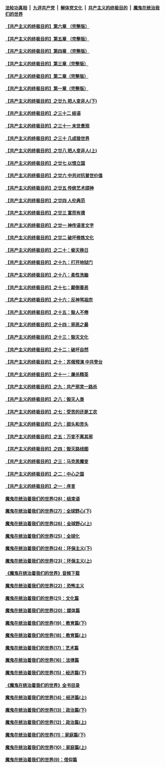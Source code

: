 

####  [法轮功真相](../../../../basic/blob/master/README.md?t=05151731) &nbsp;|&nbsp; [九评共产党](../../../../9ping.md/blob/master/README.md?t=05151731) &nbsp;|&nbsp; [解体党文化](../../../../jtdwh.md/blob/master/README.md?t=05151731)  &nbsp;|&nbsp; [共产主义的终极目的](../../../../gczydzjmd.md/blob/master/README.md?t=05151731) &nbsp;|&nbsp; [魔鬼在统治我们的世界](../../../../mgztzwmdsj.md/blob/master/README.md?t=05151731) 

#### [【共产主义的终极目的】第六章 （完整版）](../pages/nsc422/n11428913.md?t=05151731) 

#### [【共产主义的终极目的】第五章 （完整版）](../pages/nsc422/n11428912.md?t=05151731) 

#### [【共产主义的终极目的】第四章 （完整版）](../pages/nsc422/n11428907.md?t=05151731) 

#### [【共产主义的终极目的】第三章（完整版）](../pages/nsc422/n11428848.md?t=05151731) 

#### [【共产主义的终极目的】第二章（完整版）](../pages/nsc422/n11428831.md?t=05151731) 

#### [【共产主义的终极目的】第一章（完整版）](../pages/nsc422/n11417651.md?t=05151731) 

#### [【共产主义的终极目的】之廿九 把人变非人(下)](../pages/nsc422/n11344140.md?t=05151731) 

#### [【共产主义的终极目的】之三十二 结语](../pages/nsc422/n11360535.md?t=05151731) 

#### [【共产主义的终极目的】之三十一 末世景观](../pages/nsc422/n11351129.md?t=05151731) 

#### [【共产主义的终极目的】之三十 几成狼世界](../pages/nsc422/n11348280.md?t=05151731) 

#### [【共产主义的终极目的】之廿八 把人变非人(上)](../pages/nsc422/n11340492.md?t=05151731) 

#### [【共产主义的终极目的】之廿七 以恨立国](../pages/nsc422/n11336944.md?t=05151731) 

#### [【共产主义的终极目的】之廿六 中共对抗普世价值](../pages/nsc422/n11324785.md?t=05151731) 

#### [【共产主义的终极目的】之廿五 传统艺术颂神](../pages/nsc422/n11296396.md?t=05151731) 

#### [【共产主义的终极目的】之廿四 人伦典范](../pages/nsc422/n11296397.md?t=05151731) 

#### [【共产主义的终极目的】之廿三 富而有德](../pages/nsc422/n11283598.md?t=05151731) 

#### [【共产主义的终极目的】之廿一 神传语言文字](../pages/nsc422/n11263265.md?t=05151731) 

#### [【共产主义的终极目的】之廿二 破坏修炼文化](../pages/nsc422/n11245728.md?t=05151731) 

#### [【共产主义的终极目的】之二十：偷天换日](../pages/nsc422/n11238846.md?t=05151731) 

#### [【共产主义的终极目的】之十九：打开地狱门](../pages/nsc422/n11206376.md?t=05151731) 

#### [【共产主义的终极目的】之十八：柔性洗脑](../pages/nsc422/n11199994.md?t=05151731) 

#### [【共产主义的终极目的】之十七：颠倒善恶](../pages/nsc422/n11179782.md?t=05151731) 

#### [【共产主义的终极目的】之十六：反神骂祖宗](../pages/nsc422/n11166798.md?t=05151731) 

#### [【共产主义的终极目的】之十五：毁人不倦](../pages/nsc422/n11166792.md?t=05151731) 

#### [【共产主义的终极目的】之十四：邪恶之最](../pages/nsc422/n11150249.md?t=05151731) 

#### [【共产主义的终极目的】之十三：毁灭文化](../pages/nsc422/n11135227.md?t=05151731) 

#### [【共产主义的终极目的】之十二：破坏自然](../pages/nsc422/n11135214.md?t=05151731) 

#### [【共产主义的终极目的】之十：苏俄预演 中共登台](../pages/nsc422/n11118424.md?t=05151731) 

#### [【共产主义的终极目的】之十一：屠杀精英](../pages/nsc422/n11118442.md?t=05151731) 

#### [【共产主义的终极目的】之九：共产邪灵一路杀](../pages/nsc422/n11114139.md?t=05151731) 

#### [【共产主义的终极目的】之八：毁灭人类](../pages/nsc422/n11108503.md?t=05151731) 

#### [【共产主义的终极目的】之七：受苦的还是工农](../pages/nsc422/n11101809.md?t=05151731) 

#### [【共产主义的终极目的】之六：甜头和苦头](../pages/nsc422/n11096971.md?t=05151731) 

#### [【共产主义的终极目的】之五：万变不离其邪](../pages/nsc422/n11091285.md?t=05151731) 

#### [【共产主义的终极目的】之四：毁灭路线图](../pages/nsc422/n11086284.md?t=05151731) 

#### [【共产主义的终极目的】之三：马克思魔变](../pages/nsc422/n11061941.md?t=05151731) 

#### [【共产主义的终极目的】之二：中心之国](../pages/nsc422/n11047728.md?t=05151731) 

#### [【共产主义的终极目的】之一：序言](../pages/nsc422/n11086077.md?t=05151731) 

#### [魔鬼在统治着我们的世界(28)：结束语](../pages/nsc422/n10936246.md?t=05151731) 

#### [魔鬼在统治着我们的世界(27)：全球野心(下)](../pages/nsc422/n10928319.md?t=05151731) 

#### [魔鬼在统治着我们的世界(26)：全球野心(上)](../pages/nsc422/n10900318.md?t=05151731) 

#### [魔鬼在统治着我们的世界(25)：全球化](../pages/nsc422/n10788205.md?t=05151731) 

#### [魔鬼在统治着我们的世界(24)：环保主义(下)](../pages/nsc422/n10695307.md?t=05151731) 

#### [魔鬼在统治着我们的世界(23)：环保主义(上)](../pages/nsc422/n10688613.md?t=05151731) 

#### [《魔鬼在统治着我们的世界》音频下载](../pages/nsc422/n10635553.md?t=05151731) 

#### [魔鬼在统治着我们的世界(22)：恐怖主义](../pages/nsc422/n10614727.md?t=05151731) 

#### [魔鬼在统治着我们的世界(21)：文化篇](../pages/nsc422/n10597706.md?t=05151731) 

#### [魔鬼在统治着我们的世界(20)：媒体篇](../pages/nsc422/n10586579.md?t=05151731) 

#### [魔鬼在统治着我们的世界(19)：教育篇(下)](../pages/nsc422/n10564808.md?t=05151731) 

#### [魔鬼在统治着我们的世界(18)：教育篇(上)](../pages/nsc422/n10526970.md?t=05151731) 

#### [魔鬼在统治着我们的世界(17)：艺术篇](../pages/nsc422/n10499093.md?t=05151731) 

#### [魔鬼在统治着我们的世界(16)：法律篇](../pages/nsc422/n10485969.md?t=05151731) 

#### [魔鬼在统治着我们的世界(15)：经济篇(下)](../pages/nsc422/n10469975.md?t=05151731) 

#### [《魔鬼在统治着我们的世界》全书目录](../pages/nsc422/n10464261.md?t=05151731) 

#### [魔鬼在统治着我们的世界(14)：经济篇(上)](../pages/nsc422/n10457370.md?t=05151731) 

#### [魔鬼在统治着我们的世界(13)：政治篇(下)](../pages/nsc422/n10448270.md?t=05151731) 

#### [魔鬼在统治着我们的世界(12)：政治篇(上)](../pages/nsc422/n10444576.md?t=05151731) 

#### [魔鬼在统治着我们的世界(11)：家庭篇(下)](../pages/nsc422/n10440961.md?t=05151731) 

#### [魔鬼在统治着我们的世界(10)：家庭篇(上)](../pages/nsc422/n10435448.md?t=05151731) 

#### [魔鬼在统治着我们的世界(9)：信仰篇](../pages/nsc422/n10432159.md?t=05151731) 

